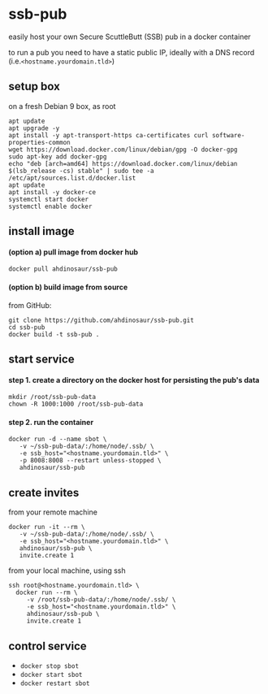 # ssb-pub

easily host your own Secure ScuttleButt (SSB) pub in a docker container

to run a pub you need to have a static public IP, ideally with a DNS record (i.e.`<hostname.yourdomain.tld>`)

## setup box

on a fresh Debian 9 box, as root

```shell
apt update
apt upgrade -y
apt install -y apt-transport-https ca-certificates curl software-properties-common
wget https://download.docker.com/linux/debian/gpg -O docker-gpg
sudo apt-key add docker-gpg
echo "deb [arch=amd64] https://download.docker.com/linux/debian $(lsb_release -cs) stable" | sudo tee -a /etc/apt/sources.list.d/docker.list
apt update
apt install -y docker-ce
systemctl start docker
systemctl enable docker
```

## install image

#### (option a) pull image from docker hub

```shell
docker pull ahdinosaur/ssb-pub
```

#### (option b) build image from source

from GitHub:

```shell
git clone https://github.com/ahdinosaur/ssb-pub.git
cd ssb-pub
docker build -t ssb-pub .
```

## start service

#### step 1. create a directory on the docker host for persisting the pub's data

```shell
mkdir /root/ssb-pub-data
chown -R 1000:1000 /root/ssb-pub-data
```

#### step 2. run the container

```shell
docker run -d --name sbot \
   -v ~/ssb-pub-data/:/home/node/.ssb/ \
   -e ssb_host="<hostname.yourdomain.tld>" \
   -p 8008:8008 --restart unless-stopped \
   ahdinosaur/ssb-pub
```

## create invites

from your remote machine

```shell
docker run -it --rm \
   -v ~/ssb-pub-data/:/home/node/.ssb/ \
   -e ssb_host="<hostname.yourdomain.tld>" \
   ahdinosaur/ssb-pub \
   invite.create 1
```

from your local machine, using ssh

```shell
ssh root@<hostname.yourdomain.tld> \
  docker run --rm \
     -v /root/ssb-pub-data/:/home/node/.ssb/ \
     -e ssb_host="<hostname.yourdomain.tld>" \
     ahdinosaur/ssb-pub \
     invite.create 1
```

## control service

- `docker stop sbot`
- `docker start sbot`
- `docker restart sbot`
